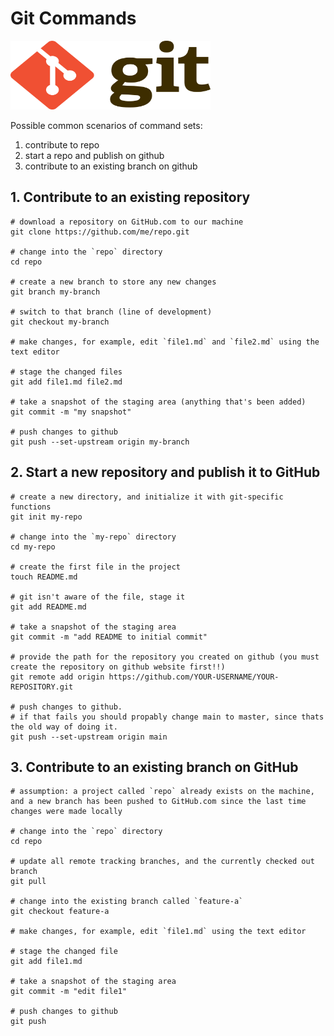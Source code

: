 # Git Commands

<img src="https://github.com/stefgina/git-commands/blob/main/git.png" height=110 width=320>

Possible common scenarios of command sets:

1. contribute to repo
2. start a repo and publish on github
3. contribute to an existing branch on github

## 1. Contribute to an existing repository
```
# download a repository on GitHub.com to our machine
git clone https://github.com/me/repo.git

# change into the `repo` directory
cd repo

# create a new branch to store any new changes
git branch my-branch

# switch to that branch (line of development)
git checkout my-branch

# make changes, for example, edit `file1.md` and `file2.md` using the text editor

# stage the changed files
git add file1.md file2.md

# take a snapshot of the staging area (anything that's been added)
git commit -m "my snapshot"

# push changes to github
git push --set-upstream origin my-branch
```

## 2. Start a new repository and publish it to GitHub
```
# create a new directory, and initialize it with git-specific functions
git init my-repo

# change into the `my-repo` directory
cd my-repo

# create the first file in the project
touch README.md

# git isn't aware of the file, stage it
git add README.md

# take a snapshot of the staging area
git commit -m "add README to initial commit"

# provide the path for the repository you created on github (you must create the repository on github website first!!)
git remote add origin https://github.com/YOUR-USERNAME/YOUR-REPOSITORY.git

# push changes to github.
# if that fails you should propably change main to master, since thats the old way of doing it.
git push --set-upstream origin main
```

## 3. Contribute to an existing branch on GitHub
```
# assumption: a project called `repo` already exists on the machine, and a new branch has been pushed to GitHub.com since the last time changes were made locally

# change into the `repo` directory
cd repo

# update all remote tracking branches, and the currently checked out branch
git pull

# change into the existing branch called `feature-a`
git checkout feature-a

# make changes, for example, edit `file1.md` using the text editor

# stage the changed file
git add file1.md

# take a snapshot of the staging area
git commit -m "edit file1"

# push changes to github
git push
```

